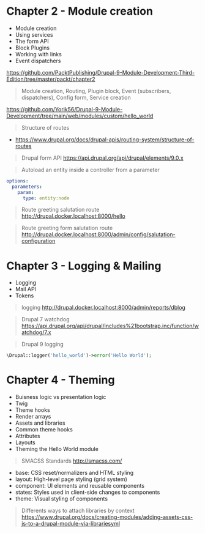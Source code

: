# Chapter 2 - Module creation

- Module creation
- Using services
- The form API
- Block Plugins
- Working with links
- Event dispatchers

https://github.com/PacktPublishing/Drupal-9-Module-Development-Third-Edition/tree/master/packt/chapter2

> Module creation, Routing, Plugin block,  Event (subscribers, dispatchers), Config form, Service creation

https://github.com/Yorik56/Drupal-9-Module-Development/tree/main/web/modules/custom/hello_world

> Structure of routes
- https://www.drupal.org/docs/drupal-apis/routing-system/structure-of-routes

> Drupal form API
https://api.drupal.org/api/drupal/elements/9.0.x

> Autoload an entity inside a controller from a parameter

```yaml
options:
  parameters:
    param:
      type: entity:node
```

> Route greeting salutation route
http://drupal.docker.localhost:8000/hello

> Route greeting form salutation route
http://drupal.docker.localhost:8000/admin/config/salutation-configuration


# Chapter 3 - Logging & Mailing

- Logging 
- Mail API
- Tokens

> logging
>http://drupal.docker.localhost:8000/admin/reports/dblog

> Drupal 7 watchdog
> https://api.drupal.org/api/drupal/includes%21bootstrap.inc/function/watchdog/7.x

> Drupal 9 logging
```php
\Drupal::logger('hello_world')->error('Hello World');
```

# Chapter 4 - Theming

- Buisness logic vs presentation logic
- Twig
- Theme hooks
- Render arrays
- Assets and libraries
- Common theme hooks
- Attributes
- Layouts
- Theming the Hello World module

> SMACSS Standards 
http://smacss.com/

- base: CSS reset/normalizers and HTML styling
- layout: High-level page styling (grid system)
- component: UI elements and reusable components
- states: Styles used in client-side changes to components
- theme: Visual styling of components

> Differents ways to attach libraries by context
https://www.drupal.org/docs/creating-modules/adding-assets-css-js-to-a-drupal-module-via-librariesyml
